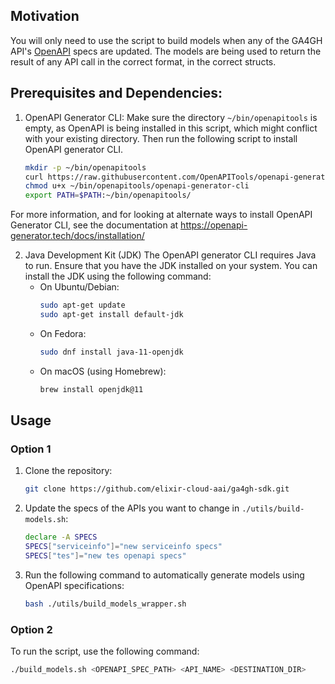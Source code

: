 ## Motivation
You will only need to use the script to build models when any of the GA4GH API's [OpenAPI](https://www.openapis.org/) specs are updated. The models are being used to return the result of any API call in the correct format, in the correct structs.

## Prerequisites and Dependencies:
1. OpenAPI Generator CLI: Make sure the directory `~/bin/openapitools` is empty, as OpenAPI is being installed in this script, which might conflict with your existing directory. Then run the following script to install OpenAPI generator CLI.
    ```sh
    mkdir -p ~/bin/openapitools
    curl https://raw.githubusercontent.com/OpenAPITools/openapi-generator/master/bin/utils/openapi-generator-cli.sh > ~/bin/openapitools/openapi-generator-cli
    chmod u+x ~/bin/openapitools/openapi-generator-cli
    export PATH=$PATH:~/bin/openapitools/
    ```
For more information, and for looking at alternate ways to install OpenAPI Generator CLI, see the documentation at https://openapi-generator.tech/docs/installation/ 

2. Java Development Kit (JDK)
    The OpenAPI generator CLI requires Java to run. Ensure that you have the JDK installed on your system.
    You can install the JDK using the following command:
    - On Ubuntu/Debian:
        ```sh
        sudo apt-get update
        sudo apt-get install default-jdk
        ```
    - On Fedora:
        ```sh
        sudo dnf install java-11-openjdk
        ```
    - On macOS (using Homebrew):
        ```sh
        brew install openjdk@11
        ```

## Usage

### Option 1
1. Clone the repository:
    ```sh
    git clone https://github.com/elixir-cloud-aai/ga4gh-sdk.git
    ```
2. Update the specs of the APIs you want to change in `./utils/build-models.sh`:
    ```sh
    declare -A SPECS
    SPECS["serviceinfo"]="new serviceinfo specs"
    SPECS["tes"]="new tes openapi specs"
    ```
3. Run the following command to automatically generate models using OpenAPI specifications:
    ```sh
    bash ./utils/build_models_wrapper.sh
    ```

### Option 2
To run the script, use the following command:
```sh
./build_models.sh <OPENAPI_SPEC_PATH> <API_NAME> <DESTINATION_DIR>
